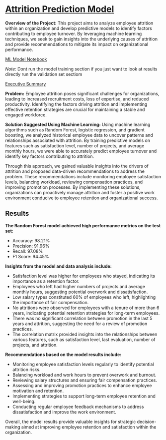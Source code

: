 # [Attrition Prediction Model](https://github.com/Armaanpandy/attrition_prediction_model/tree/main)

**Overview of the Project:**
This project aims to analyze employee attrition within an organization and develop predictive models to identify factors contributing to employee turnover. By leveraging machine learning techniques, we seek to gain insights into the underlying causes of attrition and provide recommendations to mitigate its impact on organizational performance.

[ML Model Notebook](https://github.com/Armaanpandy/attrition_prediction_model/blob/main/attrition_predictor.ipynb)

*Note*: Dont run the model training section if you just want to look at results directly run the validation set sectiom

[Executive Summary](https://github.com/Armaanpandy/attrition_prediction_model/blob/main/Attrition%20Rate%20Model%20Executive%20Summary.pdf)

**Problem:**
Employee attrition poses significant challenges for organizations, leading to increased recruitment costs, loss of expertise, and reduced productivity. Identifying the factors driving attrition and implementing effective retention strategies are crucial for maintaining a stable and engaged workforce.

**Solution Suggested Using Machine Learning:**
Using machine learning algorithms such as Random Forest, logistic regression, and gradient boosting, we analyzed historical employee data to uncover patterns and relationships associated with attrition. By training predictive models on features such as satisfaction level, number of projects, and average monthly hours, we were able to accurately predict employee turnover and identify key factors contributing to attrition.

Through this approach, we gained valuable insights into the drivers of attrition and proposed data-driven recommendations to address the problem. These recommendations include monitoring employee satisfaction levels, balancing workload, reviewing compensation practices, and improving promotion processes. By implementing these solutions, organizations can proactively manage attrition and foster a positive work environment conducive to employee retention and organizational success.

## Results
**The Random Forest model achieved high performance metrics on the test set:**

- Accuracy: 98.21%
- Precision: 91.96%
- Recall: 97.08%
- F1 Score: 94.45%

**Insights from the model and data analysis include:**

- Satisfaction level was higher for employees who stayed, indicating its importance as a retention factor.
- Employees who left had higher numbers of projects and average monthly hours, suggesting potential overwork and dissatisfaction.
- Low salary types constituted 60% of employees who left, highlighting the importance of fair compensation.
- No attritions were observed for employees with a tenure of more than 6 years, indicating potential retention strategies for long-term employees.
- There was no significant correlation between promotion in the last 5 years and attrition, suggesting the need for a review of promotion practices.
- The correlation matrix provided insights into the relationships between various features, such as satisfaction level, last evaluation, number of projects, and attrition.

**Recommendations based on the model results include:**

- Monitoring employee satisfaction levels regularly to identify potential attrition risks.
- Balancing workload and work hours to prevent overwork and burnout.
- Reviewing salary structures and ensuring fair compensation practices.
- Assessing and improving promotion practices to enhance employee motivation and retention.
- Implementing strategies to support long-term employee retention and well-being.
- Conducting regular employee feedback mechanisms to address dissatisfaction and improve the work environment.

Overall, the model results provide valuable insights for strategic decision-making aimed at improving employee retention and satisfaction within the organization.

